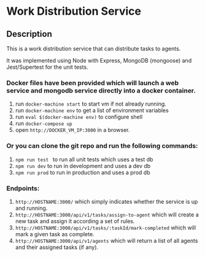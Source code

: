 # Work Distribution Service

## Description
This is a work distribution service that can distribute tasks to agents.

It was implemented using Node with Express, MongoDB (mongoose) and Jest/Supertest for the unit tests.

### Docker files have been provided which will launch a web service and mongodb service directly into a docker container.
1. run `docker-machine start` to start vm if not already running.
2. run `docker-machine env` to get a list of environment variables 
3. run `eval $(docker-machine env)` to configure shell 
4. run `docker-compose up`
5. open `http://DOCKER_VM_IP:3000` in a browser.

### Or you can clone the git repo and run the following commands:
1. `npm run test ` to run all unit tests which uses a test db
2. `npm run dev` to run in development and uses a dev db
3. `npm run prod` to run in production and uses a prod db

### Endpoints:
1. `http://HOSTNAME:3000/` which simply indicates whether the service is up and running.
2. `http://HOSTNAME:3000/api/v1/tasks/assign-to-agent` which will create a new task and assign it according a set of rules.
3. `http://HOSTNAME:3000/api/v1/tasks/:taskId/mark-completed` which will mark a given task as complete.
3. `http://HOSTNAME:3000/api/v1/agents` which will return a list of all agents and their assigned tasks (if any).
